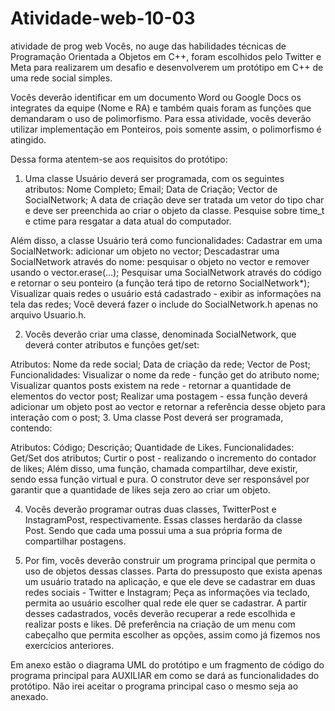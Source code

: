 # Atividade-web-10-03
atividade de prog web
Vocês, no auge das habilidades técnicas de Programação Orientada a Objetos em C++, foram escolhidos pelo Twitter e Meta para realizarem um desafio e desenvolverem um protótipo em C++ de uma rede social simples.

Vocês deverão identificar em um documento Word ou Google Docs os integrates da equipe (Nome e RA) e também quais foram as funções que demandaram o uso de polimorfismo. Para essa atividade, vocês deverão utilizar implementação em Ponteiros, pois somente assim, o polimorfismo é atingido.


Dessa forma atentem-se aos requisitos do protótipo:

1. Uma classe Usuário deverá ser programada, com os seguintes atributos:
Nome Completo;
Email;
Data de Criação;
Vector de SocialNetwork;
A data de criação deve ser tratada um vetor do tipo char e deve ser preenchida ao criar o objeto da classe. Pesquise sobre time_t e ctime para resgatar a data atual do computador.

Além disso, a classe Usuário terá como funcionalidades:
Cadastrar em uma SocialNetwork: adicionar um objeto no vector;
Descadastrar uma SocialNetwork através do nome: pesquisar o objeto no vector e remover usando o vector.erase(...);
Pesquisar uma SocialNetwork através do código e retornar o seu ponteiro (a função terá tipo de retorno SocialNetwork*);
Visualizar quais redes o usuário está cadastrado - exibir as informações na tela das redes;
Você deverá fazer o include do SocialNetwork.h apenas no arquivo Usuario.h.

2. Vocês deverão criar uma classe, denominada SocialNetwork, que deverá conter atributos  e funções get/set:

Atributos:
Nome da rede social;
Data de criação da rede;
Vector de Post;
Funcionalidades:
Visualizar o nome da rede - função get do atributo nome;
Visualizar quantos posts existem na rede - retornar a quantidade de elementos do vector post;
Realizar uma postagem - essa função deverá adicionar um objeto post ao vector e retornar a referência desse objeto para interação com o post;
3. Uma classe Post deverá ser programada, contendo:

Atributos:
Código;
Descrição;
Quantidade de Likes.
Funcionalidades:
Get/Set dos atributos;
Curtir o post - realizando o incremento do contador de likes;
Além disso, uma função, chamada compartilhar, deve existir, sendo essa função virtual e pura.
O construtor deve ser responsável por garantir que a quantidade de likes seja zero ao criar um objeto.

4. Vocês deverão programar outras duas classes, TwitterPost e InstagramPost, respectivamente. Essas classes herdarão da classe Post. Sendo que cada uma possui uma a sua própria forma de compartilhar postagens.

5. Por fim, vocês deverão construir um programa principal que permita o uso de objetos dessas classes. Parta do pressuposto que exista apenas um usuário tratado na aplicação, e que ele deve se cadastrar em duas redes sociais - Twitter e Instagram; Peça as informações via teclado, permita ao usuário escolher qual rede ele quer se cadastrar. A partir desses cadastrados, vocês deverão recuperar a rede escolhida e realizar posts e likes. Dê preferência na criação de um menu com cabeçalho que permita escolher as opções, assim como já fizemos nos exercícios anteriores.

Em anexo estão o diagrama UML do protótipo e um fragmento de código do programa principal para AUXILIAR em como se dará as funcionalidades do protótipo. Não irei aceitar o programa principal caso o mesmo seja ao anexado.
